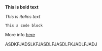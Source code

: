 **This is bold text**

*This is italics text*

`This a code block` 

More info [here](https://google.com)


ASDKFJADSLKFJASDLFJASDLFKJADLFJADJ